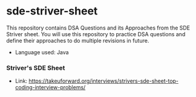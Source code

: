 # sde-striver-sheet
This repository contains DSA Questions and its Approaches from the SDE Striver sheet. You will use this repository to practice DSA questions and define their approaches to do multiple revisions in future. 

- Language used: Java

### Striver's SDE Sheet
- Link:  https://takeuforward.org/interviews/strivers-sde-sheet-top-coding-interview-problems/